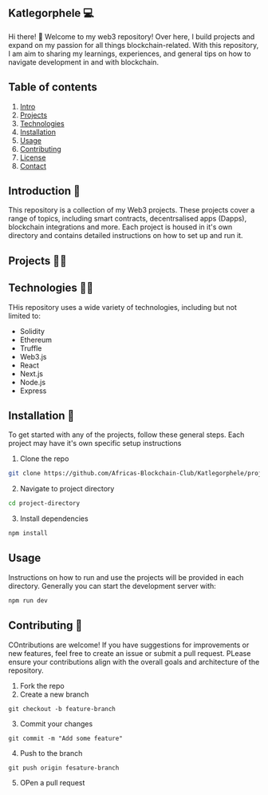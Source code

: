 ## Katlegorphele 💻
Hi there! 👋 Welcome to my web3 repository! Over here, I build projects and expand on my passion for all things blockchain-related. 
With this repository, I am aim to sharing my learnings, experiences, and general tips on how to navigate development in and with blockchain.

## Table of contents
1. [Intro](#Introduction)
2. [Projects](#projects)
3. [Technologies](#technologiess)
4. [Installation](#installation)
5. [Usage](#usage)
6. [Contributing](#contributing)
7. [License](#license)
8. [Contact](#contact)

## Introduction 👋
This repository is a collection of my Web3 projects. These projects cover a range of topics, including smart contracts, decentrsalised apps (Dapps), blockchain integrations and more. Each project is housed in it's own directory and contains detailed instructions on how to set up and run it.

## Projects 👷‍♂️


## Technologies 🧑‍💻
THis repository uses a wide variety of technologies, including but not limited to:
- Solidity
- Ethereum
- Truffle
- Web3.js
- React
- Next.js
- Node.js
- Express

## Installation 🧰
To get started with any of the projects, follow these general steps. Each project may have it's own specific setup instructions
1. Clone the repo
```sh
git clone https://github.com/Africas-Blockchain-Club/Katlegorphele/project_directory
```
2. Navigate to project directory
```sh
cd project-directory
```
3. Install dependencies
```sh
npm install
```

## Usage
Instructions on how to run and use the projects will be provided in each directory. Generally you can start the development server with:
```sh
npm run dev
```

## Contributing 🤝
COntributions are welcome! If you have suggestions for improvements or new features, feel free to create an issue or submit a pull request. PLease ensure your contributions align with the overall goals and architecture of the repository.
1. Fork the repo
2. Create a new branch
```
git checkout -b feature-branch
```
3. Commit your changes
```
git commit -m "Add some feature"
```
4. Push to the branch
```
git push origin fesature-branch
```
5. OPen a pull request
